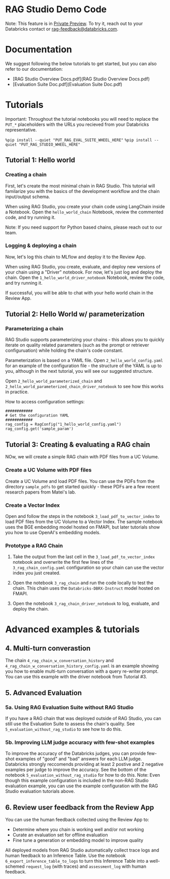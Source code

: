 # RAG Studio Demo Code

Note: This feature is in [Private Preview](https://docs.databricks.com/en/release-notes/release-types.html). To try it, reach out to your Databricks contact or [rag-feedback@databricks.com](mailto:rag-feedback@databricks.com).

# Documentation

We suggest following the below tutorials to get started, but you can also refer to our documentation:
- [RAG Studio Overview Docs.pdf](RAG Studio Overview Docs.pdf)
- [Evaluation Suite Doc.pdf](Evaluation Suite Doc.pdf)

# Tutorials

Important: Throughout the tutorial notebooks you will need to replace the `PUT_*` placeholders with the URLs you recieved from your Databricks representative.

`%pip install --quiet "PUT_RAG_EVAL_SUITE_WHEEL_HERE"`
`%pip install --quiet "PUT_RAG_STUDIO_WHEEL_HERE"`

## Tutorial 1: Hello world

### Creating a chain
First, let's create the most minimal chain in RAG Studio.  This tutorial will familarize you with the basics of the development workflow and the chain input/output schema.

When using RAG Studio, you create your chain code using LangChain inside a Notebook.  Open the `hello_world_chain` Notebook, review the commented code, and try running it.

Note: If you need support for Python based chains, please reach out to our team.

### Logging & deploying a chain

Now, let's log this chain to MLflow and deploy it to the Review App.

When using RAG Studio, you create, evaluate, and deploy new versions of your chain using a "Driver" notebook.  For now, let's just log and deploy the chain.  Open the `1_hello_world_driver_notebook` Notebook, review the code, and try running it.

If successful, you will be able to chat with your hello world chain in the Review App.

## Tutorial 2: Hello World w/ parameterization

### Parameterizing a chain

RAG Studio supports parameterizing your chains - this allows you to quickly iterate on quality related parameters (such as the prompt or retriever configuruation) while holding the chain's code constant.

Parameterization is based on a YAML file.  Open `2_hello_world_config.yaml` for an example of the configuration file - the structure of the YAML is up to you, although in the next tutorial, you will see our suggested structure.

Open `2_hello_world_parameterized_chain` and `2_hello_world_parameterized_chain_driver_notebook` to see how this works in practice.

How to access configuration settings:
```
############
# Get the configuration YAML
############
rag_config = RagConfig("1_hello_world_config.yaml")
rag_config.get('sample_param')
```

## Tutorial 3: Creating & evaluating a RAG chain

NOw, we will create a simple RAG chain with PDF files from a UC Volume.  

### Create a UC Volume with PDF files

Create a UC Volume and load PDF files.  You can use the PDFs from the directory `sample_pdfs` to get started quickly - these PDFs are a few recent research papers from Matei's lab.

### Create a Vector Index

Open and follow the steps in the notebook `3_load_pdf_to_vector_index` to load PDF files from the UC Volume to a Vector Index.  The sample notebook uses the BGE embedding model hosted on FMAPI, but later tutorials show you how to use OpenAI's embedding models.

### Prototype a RAG Chain

1. Take the output from the last cell in the `3_load_pdf_to_vector_index` notebook and overwrite the first few lines of the `3_rag_chain_config.yaml` configuration so your chain can use the vector index you just created.

2. Open the notebook `3_rag_chain` and run the code locally to test the chain.  This chain uses the `Databricks-DBRX-Instruct` model hosted on FMAPI.

3. Open the notebook `3_rag_chain_driver_notebook` to log, evaluate, and deploy the chain.

# Advanced examples & tutorials

## 4. Multi-turn converastion

The chain `4_rag_chain_w_conversation_history` and `4_rag_chain_w_conversation_history_config.yaml` is an example showing you how to enable multi-turn conversation with a query re-writer prompt.  You can use this example with the driver notebook from Tutorial #3.

## 5. Advanced Evaluation
### 5a. Using RAG Evaluation Suite without RAG Studio

If you have a RAG chain that was deployed outside of RAG Studio, you can still use the Evaluation Suite to assess the chain's quality.  See `5_evaluation_without_rag_studio` to see how to do this.

### 5b. Improving LLM judge accuracy with few-shot examples

To improve the accuracy of the Databricks judges, you can provide few-shot examples of "good" and "bad" answers for each LLM judge.  Databricks strongly reccomends providing at least 2 postive and 2 negative examples per judge to improve the accuracy.  See the bottom of the notebook `5_evaluation_without_rag_studio` for how to do this.  Note: Even though this example configuration is included in the non-RAG Studio evaluation example, you can use the example configuration with the RAG Studio evaluation tutorials above.

## 6. Review user feedback from the Review App

You can use the human feedback collected using the Review App to:
- Determine where you chain is working well and/or not working
- Curate an evaluation set for offline evaluation
- Fine tune a generation or embedding model to improve quality

All deployed models from RAG Studio automatically collect trace logs and human feedback to an Inference Table.  Use the notebook `6_export_inference_table_to_logs` to turn this Inference Table into a well-schemed `request_log` (with traces) and `assessment_log` with human feedback.
